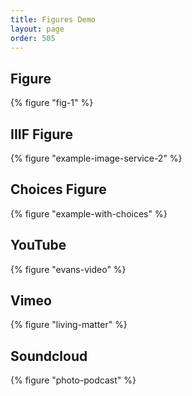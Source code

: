 ```yaml
---
title: Figures Demo
layout: page
order: 505
---
```


## Figure

{% figure "fig-1" %}

## IIIF Figure

{% figure "example-image-service-2" %}

## Choices Figure

{% figure "example-with-choices" %}

## YouTube

{% figure "evans-video" %}

## Vimeo

{% figure "living-matter" %}

## Soundcloud

{% figure "photo-podcast" %}
